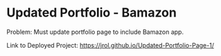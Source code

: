 # Updated Portfolio - Bamazon

Problem: Must update portfolio page to include Bamazon app.

Link to Deployed Project: https://jrol.github.io/Updated-Portfolio-Page-1/
